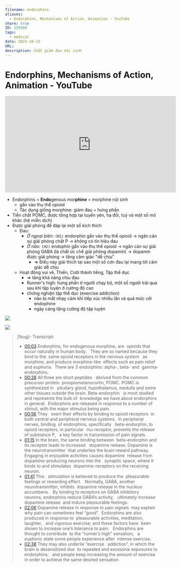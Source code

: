 ```yaml
---
filename: endorphins
aliases:
  - Endorphins, Mechanisms of Action, Animation - YouTube
share: true
ID: 159160
tags:
  - medical
date: 2023-10-13
URL: 
description: Chất giảm đau nội sinh
---
```


# Endorphins, Mechanisms of Action, Animation - YouTube

<iframe width="560" height="315" src="https://www.youtube.com/embed/e-lzXJCmerc?si=YdWCtchwWFsK4VcK" title="YouTube video player" frameborder="0" allow="accelerometer; autoplay; clipboard-write; encrypted-media; gyroscope; picture-in-picture; web-share" allowfullscreen></iframe>

- Endorphins = **Endo**genous mor**phine** = morphine nội sinh
	- gắn vào thụ thể opioid
	- Tác dụng giống morphine: giảm đau + hưng phấn
- Tiền chất POMC, được tổng hợp tại tuyến yên, hạ đồi, tuỷ và một số mô khác (hệ miễn dịch)
- Được giải phóng để đáp lại một số kích thích
	- Đau: 
		- *Ở ngoại biên*: `(H1)` endorphin gắn vào thụ thể opioid → ngăn cản sự giải phóng chất P → không có tín hiệu đau
		- *Ở não*: `(H2)` endophin gắn vào thụ thể opioid → ngăn cản sự giải phóng GABA (là chất ức chế giải phóng dopamin) → dopamin được giải phóng → tăng cảm giác "dễ chịu"
			- ⇒ Điều này giải thích tại sao một số cơn đau lại mang tới cảm giác dễ chịu
	- Hoạt động vui vẻ, Thiền, Cười thành tiếng, Tập thể dục
		- ⇒ tăng khả năng chịu đau
		- Runner's high: hưng phấn ở người chạy bộ, một số người trải qua sau khi tập luyện ở cường độ cao
		- chứng nghiện tập thể dục (exercise addiction)
			- não bị mất nhạy cảm khi tiếp xúc nhiều lần và quá mức với endophine
			- ngày càng tăng cường độ tập luyện

![](https://i.imgur.com/zvisupM.png)

![](https://i.imgur.com/PdLoLwg.png)



> [!bug]-  Transcript:
> - [00:03](https://www.youtube.com/watch?v=undefined&t=3s) Endorphins, for endogenous morphine, are  opioids that occur naturally in human body.   They are so named because they bind to the  same opioid receptors in the nervous system   as morphine, and produce morphine-like  effects such as pain relief and euphoria.  There are 3 endorphins: alpha-, beta- and  gamma-endorphins.
> - [00:28](https://www.youtube.com/watch?v=undefined&t=28s) All three are short peptides   derived from the common precursor protein  proopiomelanocortin, POMC. POMC is synthesized in   pituitary gland, hypothalamus, medulla and some  other tissues outside the brain. Beta-endorphin   is most studied and represents the bulk of  knowledge we have about endorphins in general.  Endorphins are released in response to a number of  stimuli, with the major stimulus being pain.
> - [00:56](https://www.youtube.com/watch?v=undefined&t=56s) They   exert their effects by binding to opioid receptors  in both central and peripheral nervous systems.  In peripheral nerves, binding  of endorphins, specifically   beta-endorphin, to opioid receptors, in particular  mu-receptor, prevents the release of substance P,   a key factor in transmission of pain signals. 
> - [01:15](https://www.youtube.com/watch?v=undefined&t=75s) In the brain, the same binding between  beta-endorphin and its receptor leads to increased   dopamine release. Dopamine is the neurotransmitter  that underlies the brain reward pathway.   Engaging in enjoyable activities causes dopamine  release from dopamine-producing neurons into the   synaptic space, where it binds to and stimulates  dopamine-receptors on the receiving neuron.
> - [01:41](https://www.youtube.com/watch?v=undefined&t=101s) This   stimulation is believed to produce the  pleasurable feelings or rewarding effect.   Normally, GABA, another neurotransmitter, inhibits  dopamine release in the nucleus accumbens.   By binding to receptors on GABA inhibitory  neurons, endorphins reduce GABA’s activity,   ultimately increase dopamine release  and induce pleasurable feelings.  
> - [02:06](https://www.youtube.com/watch?v=undefined&t=126s) Dopamine release in response to pain signals  may explain why pain can sometimes feel “good”.  Endorphins are also produced in response to  pleasurable activities, meditation, laughter,   and vigorous exercise; and these factors have  been shown to increase one’s tolerance to pain.   Endorphins are thought to contribute  to the “runner’s high” sensation,   a euphoric state some people experience after  intense exercise.
> - [02:38](https://www.youtube.com/watch?v=undefined&t=158s) They may also underlie “exercise   addiction”, in which the brain is desensitized due  to repeated and excessive exposures to endorphins;   and people keep increasing the amount of exercise  in order to achieve the same desired sensation
